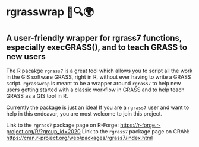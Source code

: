 # rgrasswrap :seedling::mag::earth_africa:
## A user-friendly wrapper for rgrass7 functions, especially execGRASS(), and to teach GRASS to new users

The R pacakge `rgrass7` is a great tool which allows you to script all the work in the GIS software GRASS, right in R, without ever having to write a GRASS script. `rgrasswrap` is meant to be a wrapper around `rgrass7` to help new users getting started with a classic workflow in GRASS and to help teach GRASS as a GIS tool in R. 

Currently the package is just an idea! If you are a `rgrass7` user and want to help in this endeavor, you are most welcome to join this project. 

Link to the `rgrass7` package page on R-Forge: https://r-forge.r-project.org/R/?group_id=2020
Link to the `rgrass7` package page on CRAN: https://cran.r-project.org/web/packages/rgrass7/index.html
